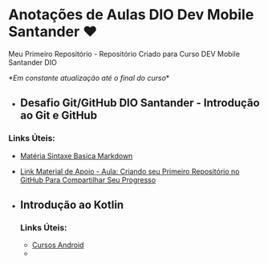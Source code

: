 #  Anotações de Aulas DIO Dev Mobile Santander :heart: 

Meu Primeiro Repositório - Repositório Criado para Curso DEV Mobile Santander DIO

_*Em constante atualização até o final do curso_*



- ## Desafio Git/GitHub DIO Santander - Introdução ao Git e GitHub 

### Links Úteis:
- [Matéria Sintaxe Basica Markdown](https://www.markdiwnguide.org/basic-syntax/)

-  [Link Material de Apoio - Aula: Criando seu Primeiro Repositório
  no GitHub Para Compartilhar Seu
  Progresso](https://drive.google.com/file/d/1IZu0qohv1JOmxjEra1lknDiiStU68bl4/view)



- ## Introdução ao Kotlin

  ### Links Úteis:

  -  [Cursos Android](https://developer.android.com/courses)
  - []()
